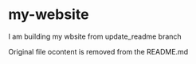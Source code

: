 # my-website
I am building my wbsite
from update_readme branch

Original file ocontent is removed from the README.md